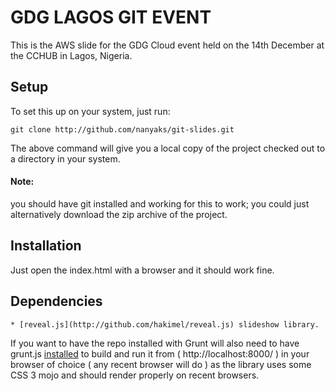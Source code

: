 # GDG LAGOS GIT EVENT

This is the AWS slide for the GDG Cloud event held on the 14th December at the CCHUB in Lagos, Nigeria.

## Setup
To set this up on your system, just run:

```git clone http://github.com/nanyaks/git-slides.git```

The above command will give you a local copy of the project checked out to a directory in your system.

#### Note:
you should have git installed and working for this to work; you could just alternatively download the zip archive of the project.

## Installation
Just open the index.html with a browser and it should work fine.

## Dependencies
	* [reveal.js](http://github.com/hakimel/reveal.js) slideshow library.

If you want to have the repo installed with Grunt will also need to have grunt.js [installed](https://github.com/hakimel/reveal.js#installation) to build and run it from ( http://localhost:8000/ ) in your browser of choice ( any recent browser will do ) as the library uses some CSS 3 mojo and should render properly on recent browsers.


